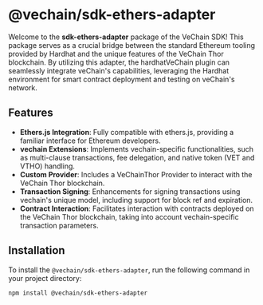 # @vechain/sdk-ethers-adapter

Welcome to the **sdk-ethers-adapter** package of the VeChain SDK! This package serves as a crucial bridge between the standard Ethereum tooling provided by Hardhat and the unique features of the VeChain Thor blockchain. By utilizing this adapter, the hardhatVeChain plugin can seamlessly integrate veChain's capabilities, leveraging the Hardhat environment for smart contract deployment and testing on veChain's network.

## Features

- **Ethers.js Integration**: Fully compatible with ethers.js, providing a familiar interface for Ethereum developers.
- **vechain Extensions**: Implements vechain-specific functionalities, such as multi-clause transactions, fee delegation, and native token (VET and VTHO) handling.
- **Custom Provider**: Includes a VeChainThor Provider to interact with the VeChain Thor blockchain.
- **Transaction Signing**: Enhancements for signing transactions using vechain's unique model, including support for block ref and expiration.
- **Contract Interaction**: Facilitates interaction with contracts deployed on the VeChain Thor blockchain, taking into account vechain-specific transaction parameters.

## Installation

To install the `@vechain/sdk-ethers-adapter`, run the following command in your project directory:

```bash
npm install @vechain/sdk-ethers-adapter
